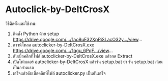 # Autoclick-by-DeltCrosX
วิธีติดตั้งและใช้งาน:
1. ติดตั้ง Python ด้วย setup
        https://drive.google.com/.../1ao8uE32XpRiSLacO32y.../view...
2. ดาวน์โหลด autoclicker-by-DeltCrosX.exe
        https://drive.google.com/.../1qgu_6PqF.../view...
3. ดับเบิ้ลคลิกที่ไฟล์ autoclicker-by-DeltCrosX.exe แล้วกด Extract
4. เปิดโฟลเดอร์ autoclicker-by-DeltCrosX แล้วรัน setup.bat ยำ รัน setup.bat ก่อนเป็นอย่างแรก
5. เสร็จแล้วดับเบิ้ลคลิกที่ไฟล์ autoclicker.py เป็นอันเสร็จ
